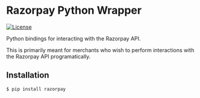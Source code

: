 # Razorpay Python Wrapper

[![License](http://img.shields.io/:license-mit-blue.svg)](http://decached.mit-license.org)

Python bindings for interacting with the Razorpay API. 

This is primarily meant for merchants who wish to perform interactions with the
Razorpay API programatically.

## Installation

```sh
$ pip install razorpay
```
